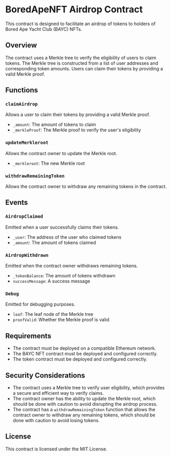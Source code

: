# BoredApeNFT Airdrop Contract

This contract is designed to facilitate an airdrop of tokens to holders of Bored Ape Yacht Club (BAYC) NFTs.

## Overview

The contract uses a Merkle tree to verify the eligibility of users to claim tokens. The Merkle tree is constructed from a list of user addresses and corresponding token amounts. Users can claim their tokens by providing a valid Merkle proof.

## Functions

### `claimAirdrop`

Allows a user to claim their tokens by providing a valid Merkle proof.

* `_amount`: The amount of tokens to claim
* `_merkleProof`: The Merkle proof to verify the user's eligibility

### `updateMerkleroot`

Allows the contract owner to update the Merkle root.

* `_merkleroot`: The new Merkle root

### `withdrawRemainingToken`

Allows the contract owner to withdraw any remaining tokens in the contract.

## Events

### `AirdropClaimed`

Emitted when a user successfully claims their tokens.

* `_user`: The address of the user who claimed tokens
* `_amount`: The amount of tokens claimed

### `AirdropWithdrawn`

Emitted when the contract owner withdraws remaining tokens.

* `_tokenBalance`: The amount of tokens withdrawn
* `successMessage`: A success message

### `Debug`

Emitted for debugging purposes.

* `leaf`: The leaf node of the Merkle tree
* `proofValid`: Whether the Merkle proof is valid

## Requirements

* The contract must be deployed on a compatible Ethereum network.
* The BAYC NFT contract must be deployed and configured correctly.
* The token contract must be deployed and configured correctly.

## Security Considerations

* The contract uses a Merkle tree to verify user eligibility, which provides a secure and efficient way to verify claims.
* The contract owner has the ability to update the Merkle root, which should be done with caution to avoid disrupting the airdrop process.
* The contract has a `withdrawRemainingToken` function that allows the contract owner to withdraw any remaining tokens, which should be done with caution to avoid losing tokens.

## License

This contract is licensed under the MIT License.